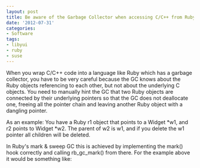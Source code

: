 ```yaml
---
layout: post
title: Be aware of the Garbage Collector when accessing C/C++ from Ruby
date: '2012-07-31'
categories:
- Software
tags:
- libyui
- ruby
- suse
---
```


When you wrap C/C++ code into a language like Ruby which has a garbage collector, you have to be very careful because the GC knows about the Ruby objects referencing to each other, but not about the underlying C objects. You need to manually hint the GC that two Ruby objects are connected by their underlying pointers so that the GC does not deallocate one, freeing all the pointer chain and leaving another Ruby object with a dangling pointer.

As an example: You have a Ruby r1 object that points to a Widget \*w1, and r2 points to Widget \*w2. The parent of w2 is w1, and if you delete the w1 pointer all children will be deleted.

In Ruby's mark & sweep GC this is achieved by implementing the mark() hook correctly and calling rb\_gc\_mark() from there. For the example above it would be something like:

